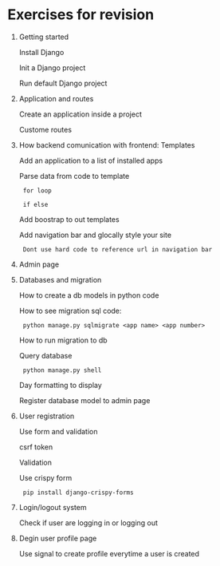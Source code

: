 # Exercises for revision

1. Getting started

	Install Django

	Init a Django project

	Run default Django project

2. Application and routes

	Create an application inside a project

	Custome routes

3. How backend comunication with frontend: Templates

	Add an application to a list of installed apps

	Parse data from code to template		

		for loop

		if else
	
	Add boostrap to out templates

	Add navigation bar and glocally style your site

		Dont use hard code to reference url in navigation bar

		
4. Admin page

	
5. Databases and migration

	How to create a db models in python code

	How to see migration sql code:

		python manage.py sqlmigrate <app name> <app number>

	How to run migration to db

	Query database
		
		python manage.py shell

	Day formatting to display

	Register database model to admin page

6. User registration

	Use form and validation

	csrf token

	Validation

	Use crispy form
	
		pip install django-crispy-forms

7. Login/logout system

	Check if user are logging in or logging out

8. Degin user profile page

	Use signal to create profile everytime a user is created
